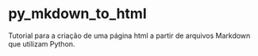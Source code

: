 # py_mkdown_to_html
Tutorial para a criação de uma página html a partir de arquivos Markdown que utilizam Python.
